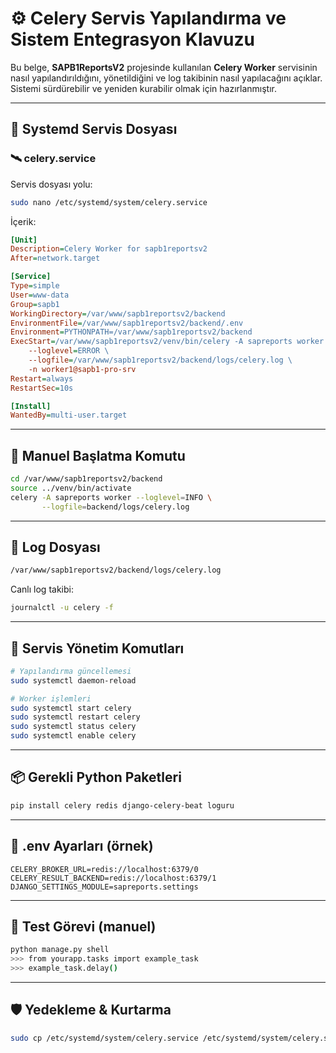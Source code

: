# ⚙️ Celery Servis Yapılandırma ve Sistem Entegrasyon Klavuzu

Bu belge, **SAPB1ReportsV2** projesinde kullanılan **Celery Worker** servisinin nasıl yapılandırıldığını, yönetildiğini ve log takibinin nasıl yapılacağını açıklar. Sistemi sürdürebilir ve yeniden kurabilir olmak için hazırlanmıştır.

---

## 📁 Systemd Servis Dosyası

### 🛰️ celery.service

Servis dosyası yolu:
```bash
sudo nano /etc/systemd/system/celery.service
```

İçerik:
```ini
[Unit]
Description=Celery Worker for sapb1reportsv2
After=network.target

[Service]
Type=simple
User=www-data
Group=sapb1
WorkingDirectory=/var/www/sapb1reportsv2/backend
EnvironmentFile=/var/www/sapb1reportsv2/backend/.env
Environment=PYTHONPATH=/var/www/sapb1reportsv2/backend
ExecStart=/var/www/sapb1reportsv2/venv/bin/celery -A sapreports worker \
    --loglevel=ERROR \
    --logfile=/var/www/sapb1reportsv2/backend/logs/celery.log \
    -n worker1@sapb1-pro-srv
Restart=always
RestartSec=10s

[Install]
WantedBy=multi-user.target
```

---

## 🧠 Manuel Başlatma Komutu

```bash
cd /var/www/sapb1reportsv2/backend
source ../venv/bin/activate
celery -A sapreports worker --loglevel=INFO \
       --logfile=backend/logs/celery.log
```

---

## 📝 Log Dosyası

```bash
/var/www/sapb1reportsv2/backend/logs/celery.log
```

Canlı log takibi:
```bash
journalctl -u celery -f
```

---

## 🔧 Servis Yönetim Komutları

```bash
# Yapılandırma güncellemesi
sudo systemctl daemon-reload

# Worker işlemleri
sudo systemctl start celery
sudo systemctl restart celery
sudo systemctl status celery
sudo systemctl enable celery
```

---

## 📦 Gerekli Python Paketleri

```bash
pip install celery redis django-celery-beat loguru
```

---

## 🔐 .env Ayarları (örnek)

```env
CELERY_BROKER_URL=redis://localhost:6379/0
CELERY_RESULT_BACKEND=redis://localhost:6379/1
DJANGO_SETTINGS_MODULE=sapreports.settings
```

---

## 🧪 Test Görevi (manuel)

```bash
python manage.py shell
>>> from yourapp.tasks import example_task
>>> example_task.delay()
```

---

## 🛡️ Yedekleme & Kurtarma

```bash
sudo cp /etc/systemd/system/celery.service /etc/systemd/system/celery.service.bak
```

